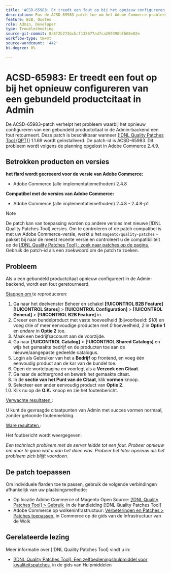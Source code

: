 ```yaml
---
title: 'ACSD-65983: Er treedt een fout op bij het opnieuw configureren van een gebundeld productcitaat in Admin'
description: Pas de ACSD-65983-patch toe om het Adobe Commerce-probleem op te lossen, waarbij een fout optreedt bij het configureren van een bundelproduct in het scherm [!UICONTROL Sales] > [!UICONTROL Quotes] > [!UICONTROL Edit] op de achtergrond.
feature: B2B, Quotes
role: Admin, Developer
type: Troubleshooting
source-git-commit: 8a8f2b273bcbcf135677ad7ca289398bf660e02e
workflow-type: tm+mt
source-wordcount: '442'
ht-degree: 0%

---
```



# ACSD-65983: Er treedt een fout op bij het opnieuw configureren van een gebundeld productcitaat in Admin

De ACSD-65983-patch verhelpt het probleem waarbij het opnieuw configureren van een gebundeld productcitaat in de Admin-backend een fout retourneert. Deze patch is beschikbaar wanneer [[!DNL Quality Patches Tool (QPT)]](/help/tools/quality-patches-tool/quality-patches-tool-to-self-serve-quality-patches.md) 1.1.69 wordt geïnstalleerd. De patch-id is ACSD-65983. Dit probleem wordt volgens de planning opgelost in Adobe Commerce 2.4.9.

## Betrokken producten en versies

**het flard wordt gecreeerd voor de versie van Adobe Commerce:**

* Adobe Commerce (alle implementatiemethoden) 2.4.8

**Compatibel met de versies van Adobe Commerce:**

* Adobe Commerce (alle implementatiemethoden) 2.4.8 - 2.4.8-p1

>[!NOTE]
>
>De patch kan van toepassing worden op andere versies met nieuwe [!DNL Quality Patches Tool] versies. Om te controleren of de patch compatibel is met uw Adobe Commerce-versie, werkt u het `magento/quality-patches` -pakket bij naar de meest recente versie en controleert u de compatibiliteit op de [[!DNL Quality Patches Tool] : zoek naar patches op de pagina &#x200B;](https://experienceleague.adobe.com/tools/commerce-quality-patches/index.html?lang=nl-NL) . Gebruik de patch-id als een zoekwoord om de patch te zoeken.

## Probleem

Als u een gebundeld productcitaat opnieuw configureert in de Admin-backend, wordt een fout geretourneerd.

<u> Stappen om </u> te reproduceren:

1. Ga naar het deelvenster Beheer en schakel **[!UICONTROL B2B Feature]** **[!UICONTROL Stores]** > **[!UICONTROL Configuration]** > **[!UICONTROL General]** > **[!UICONTROL B2B Feature]** in.
1. Creeer een bundelproduct met vaste hoeveelheid (bijvoorbeeld: *$10*) en voeg drie of meer eenvoudige producten met *0* hoeveelheid, *2* in **Optie 1** en *andere* in **Optie 2** toe.
1. Maak een bedrijfsaccount aan de voorzijde.
1. Ga naar **[!UICONTROL Catalog]** > **[!UICONTROL Shared Catalogs]** en wijs het gemaakte bedrijf en de producten toe aan de nieuwe/aangepaste gedeelde catalogus.
1. Login als Gebruiker van het a **Bedrijf** op frontend, en voeg één eenvoudig product aan de kar van de bundel toe.
1. Open de wortelpagina en voorlegt als a **Verzoek een Citaat**.
1. Ga naar de achtergrond en bewerk het gemaakte citaat.
1. In de **sectie van het Punt van de Citaat**, klik **vormen** knoop.
1. Selecteer een ander eenvoudig product van **Optie 2**.
1. Klik nu op de **O.K.** knoop en zie het foutenbericht.

<u> Verwachte resultaten </u>:

U kunt de gevraagde citaatpunten van Admin met succes vormen normaal, zonder getoonde foutenmelding.

<u> Ware resultaten </u>:

Het foutbericht wordt weergegeven:

*Een technisch probleem met de server leidde tot een fout. Probeer opnieuw om door te gaan wat u aan het doen was. Probeer het later opnieuw als het probleem zich blijft voordoen.*

## De patch toepassen

Om individuele flarden toe te passen, gebruik de volgende verbindingen afhankelijk van uw plaatsingsmethode:

* Op locatie Adobe Commerce of Magento Open Source: [[!DNL Quality Patches Tool] > Gebruik &#x200B;](/help/tools/quality-patches-tool/usage.md) in de handleiding [!DNL Quality Patches Tool]
* Adobe Commerce op wolkeninfrastructuur: [&#x200B; Verbeteringen en Patches > Patches toepassen &#x200B;](https://experienceleague.adobe.com/docs/commerce-cloud-service/user-guide/develop/upgrade/apply-patches.html?lang=nl-NL) in Commerce op de gids van de Infrastructuur van de Wolk

## Gerelateerde lezing

Meer informatie over [!DNL Quality Patches Tool] vindt u in:

* [[!DNL Quality Patches Tool]: Een zelfbedieningshulpmiddel voor kwaliteitspatches &#x200B;](/help/tools/quality-patches-tool/quality-patches-tool-to-self-serve-quality-patches.md) in de gids van Hulpmiddelen
